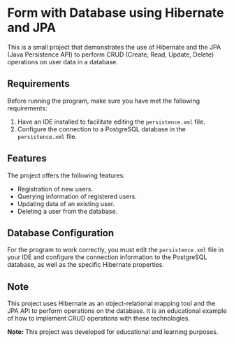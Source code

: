 # Form with Database using Hibernate and JPA

This is a small project that demonstrates the use of Hibernate and the JPA (Java Persistence API) to perform CRUD (Create, Read, Update, Delete) operations on user data in a database.

## Requirements

Before running the program, make sure you have met the following requirements:

1. Have an IDE installed to facilitate editing the `persistence.xml` file.
2. Configure the connection to a PostgreSQL database in the `persistence.xml` file.

## Features

The project offers the following features:

- Registration of new users.
- Querying information of registered users.
- Updating data of an existing user.
- Deleting a user from the database.

## Database Configuration

For the program to work correctly, you must edit the `persistence.xml` file in your IDE and configure the connection information to the PostgreSQL database, as well as the specific Hibernate properties.

## Note

This project uses Hibernate as an object-relational mapping tool and the JPA API to perform operations on the database. It is an educational example of how to implement CRUD operations with these technologies.

**Note:** This project was developed for educational and learning purposes.
